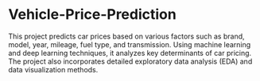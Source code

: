 # Vehicle-Price-Prediction
This project predicts car prices based on various factors such as brand, model, year, mileage, fuel type, and transmission. Using machine learning and deep learning techniques, it analyzes key determinants of car pricing. The project also incorporates detailed exploratory data analysis (EDA) and data visualization methods. 
